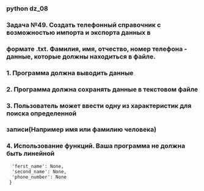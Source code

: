 ### python dz_08

### Задача №49. Создать телефонный справочник с возможностью импорта и экспорта данных в
### формате .txt. Фамилия, имя, отчество, номер телефона - данные, которые должны находиться в файле.
### 1. Программа должна выводить данные
### 2. Программа должна сохранять данные в текстовом файле
### 3. Пользователь может ввести одну из характеристик для поиска определенной
### записи(Например имя или фамилию человека)
### 4. Использование функций. Ваша программа не должна быть линейной
```contact_data = {
  'ferst_name': None,
  'second_name': None,
  'phone_number': None
 }
```
